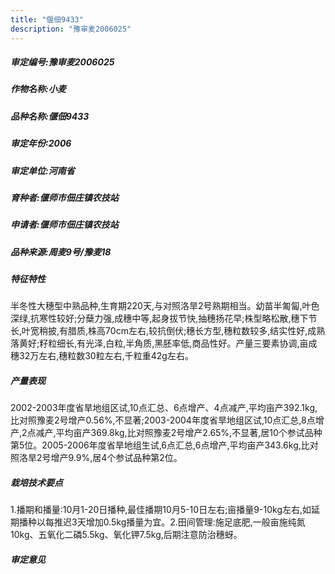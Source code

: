 ```yaml
---
title: "偃佃9433"
description: "豫审麦2006025"
---
```

##### 审定编号:豫审麦2006025

##### 作物名称:小麦

##### 品种名称:偃佃9433

##### 审定年份:2006

##### 审定单位:河南省

##### 育种者:偃师市佃庄镇农技站

##### 申请者:偃师市佃庄镇农技站

##### 品种来源:周麦9号/豫麦18

##### 特征特性
半冬性大穗型中熟品种,生育期220天,与对照洛旱2号熟期相当。幼苗半匍匐,叶色深绿,抗寒性较好;分蘖力强,成穗中等,起身拔节快,抽穗扬花早;株型略松散,穗下节长,叶宽稍披,有腊质,株高70cm左右,较抗倒伏;穗长方型,穗粒数较多,结实性好,成熟落黄好;籽粒细长,有光泽,白粒,半角质,黑胚率低,商品性好。产量三要素协调,亩成穗32万左右,穗粒数30粒左右,千粒重42g左右。

##### 产量表现
2002-2003年度省旱地组区试,10点汇总、6点增产、4点减产,平均亩产392.1kg,比对照豫麦2号增产0.56%,不显著;2003-2004年度省旱地组区试,10点汇总,8点增产,2点减产,平均亩产369.8kg,比对照豫麦2号增产2.65%,不显著,居10个参试品种第5位。2005-2006年度省旱地组生试,6点汇总,6点增产,平均亩产343.6kg,比对照洛旱2号增产9.9%,居4个参试品种第2位。

##### 栽培技术要点
1.播期和播量:10月1-20日播种,最佳播期10月5-10日左右;亩播量9-10kg左右,如延期播种以每推迟3天增加0.5kg播量为宜。2.田间管理:施足底肥,一般亩施纯氮10kg、五氧化二磷5.5kg、氧化钾7.5kg,后期注意防治穗蚜。

##### 审定意见

